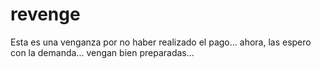# revenge
Esta es una venganza por no haber realizado el pago... ahora, las espero con la demanda... vengan bien preparadas...